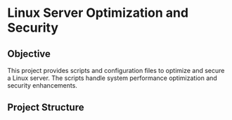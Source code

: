 # Linux Server Optimization and Security

## Objective
This project provides scripts and configuration files to optimize and secure a Linux server. The scripts handle system performance optimization and security enhancements.

## Project Structure
